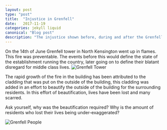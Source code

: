 ```yaml
--- 
layout: post 
type: "post" 
title:  "Injustice in Grenfell" 
date:   2017-11-19 
categories: jekyll liquid 
canonical: "Blog post" 
description: "The injustice shown before, during and after the Grenfell disaster." 
--- 
```

 
On the 14th of June Grenfell tower in North Kensington went up in flames. This fire was preventable. The events before this would define the state of the establishment running the country, later going on to define their blatant disregard for middle class lives.
![Grenfell Tower]({{site.baseurl}}/images/grenfell-fire.jpeg) 
 
The rapid growth of the fire in the building has been attributed to the cladding that was put on the outside of the building, this cladding was added in an effort to beautify the outside of the building for the surrounding residents. In this effort of beautification, lives have been lost and many scarred. 

Ask yourself, why was the beautification required?
Why is the amount of residents who lost their lives being under-exaggerated? 

![Grenfell People]({{site.baseurl}}/images/grenfell-tower-crying.jpg) 